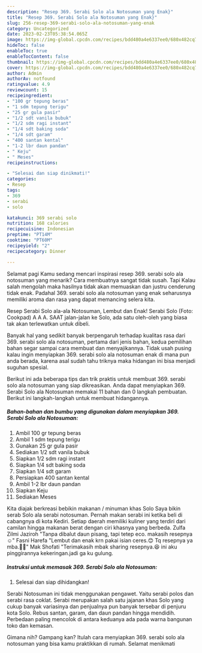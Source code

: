 ```yaml
---
description: "Resep 369. Serabi Solo ala Notosuman yang Enak}"
title: "Resep 369. Serabi Solo ala Notosuman yang Enak}"
slug: 256-resep-369-serabi-solo-ala-notosuman-yang-enak
category: Uncategorized
date: 2023-02-23T05:38:54.065Z
image: https://img-global.cpcdn.com/recipes/bdd480a4e6337ee0/680x482cq70/369-serabi-solo-ala-notosuman-foto-resep-utama.jpg
hideToc: false
enableToc: true
enableTocContent: false
thumbnail: https://img-global.cpcdn.com/recipes/bdd480a4e6337ee0/680x482cq70/369-serabi-solo-ala-notosuman-foto-resep-utama.jpg
cover: https://img-global.cpcdn.com/recipes/bdd480a4e6337ee0/680x482cq70/369-serabi-solo-ala-notosuman-foto-resep-utama.jpg
author: Admin
authorAv: notfound
ratingvalue: 4.9
reviewcount: 15
recipeingredient:
- "100 gr tepung beras"
- "1 sdm tepung terigu"
- "25 gr gula pasir"
- "1/2 sdt vanila bubuk"
- "1/2 sdm ragi instant"
- "1/4 sdt baking soda"
- "1/4 sdt garam"
- "400 santan kental"
- "1-2 lbr daun pandan"
- " Keju"
- " Meses"
recipeinstructions:

- "Selesai dan siap dinikmati!"
categories:
- Resep
tags:
- 369
- serabi
- solo

katakunci: 369 serabi solo 
nutrition: 168 calories
recipecuisine: Indonesian
preptime: "PT14M"
cooktime: "PT60M"
recipeyield: "2"
recipecategory: Dinner

---
```



Selamat pagi Kamu sedang mencari inspirasi resep 369. serabi solo ala notosuman yang menarik? Cara membuatnya sangat tidak susah. Tapi Kalau salah mengolah maka hasilnya tidak akan memuaskan dan justru cenderung tidak enak. Padahal 369. serabi solo ala notosuman yang enak seharusnya memiliki aroma dan rasa yang dapat memancing selera kita.


Resep Serabi Solo ala-ala Notosuman, Lembut dan Enak! Serabi Solo (Foto: Cookpad) A A A. SAAT jalan-jalan ke Solo, ada satu oleh-oleh yang biasa tak akan terlewatkan untuk dibeli.

Banyak hal yang sedikit banyak berpengaruh terhadap kualitas rasa dari 369. serabi solo ala notosuman, pertama dari jenis bahan, kedua pemilihan bahan segar sampai cara membuat dan menyajikannya. Tidak usah pusing kalau ingin menyiapkan 369. serabi solo ala notosuman enak di mana pun anda berada, karena asal sudah tahu triknya maka hidangan ini bisa menjadi suguhan spesial.


Berikut ini ada beberapa tips dan trik praktis untuk membuat 369. serabi solo ala notosuman yang siap dikreasikan. Anda dapat menyiapkan 369. Serabi Solo ala Notosuman memakai 11 bahan dan 0 langkah pembuatan. Berikut ini langkah-langkah untuk membuat hidangannya.

<!--inarticleads1-->

##### Bahan-bahan dan bumbu yang digunakan dalam menyiapkan 369. Serabi Solo ala Notosuman:

1. Ambil 100 gr tepung beras
1. Ambil 1 sdm tepung terigu
1. Gunakan 25 gr gula pasir
1. Sediakan 1/2 sdt vanila bubuk
1. Siapkan 1/2 sdm ragi instant
1. Siapkan 1/4 sdt baking soda
1. Siapkan 1/4 sdt garam
1. Persiapkan 400 santan kental
1. Ambil 1-2 lbr daun pandan
1. Siapkan  Keju
1. Sediakan  Meses


Kita diajak berkreasi bebikin makanan / minuman khas Solo Saya bikin serab Solo ala serabi notosuman. Pernah makan serabi ini ketika beli di cabangnya di kota Kediri. Setiap daerah memiliki kuliner yang terdiri dari camilan hingga makanan berat dengan ciri khasnya yang berbeda. Zulfa Zilmi Jaziroh &#34;Tanpa dibalut daun pisang, tapi tetep eco. makasih resepnya ☺️&#34; Fasni Harefa &#34;Lembut dan enak krn pakai isian ceres.😊 Tq resepnya ya mba.🙏🙏&#34; Mak Shofati &#34;Terimakasih mbak sharing resepnya.😆 ini aku pinggirannya kekeringan.jadi ga ku gulung. 

<!--inarticleads2-->

##### Instruksi untuk memasak 369. Serabi Solo ala Notosuman:


1. Selesai dan siap dihidangkan!

Serabi Notosuman ini tidak menggunakan pengawet. Yaitu serabi polos dan serabi rasa coklat. Serabi merupakan salah satu jajanan khas Solo yang cukup banyak variasinya dan penjualnya pun banyak tersebar di penjuru kota Solo. Rebus santan, garam, dan daun pandan hingga mendidih. Perbedaan paling mencolok di antara keduanya ada pada warna bangunan toko dan kemasan. 

Gimana nih? Gampang kan? Itulah cara menyiapkan 369. serabi solo ala notosuman yang bisa kamu praktikkan di rumah. Selamat menikmati
